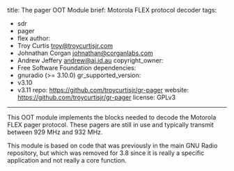 title: The pager OOT Module
brief: Motorola FLEX protocol decoder
tags:
  - sdr
  - pager
  - flex
author:
  - Troy Curtis <troy@troycurtisjr.com>
  - Johnathan Corgan <johnathan@corganlabs.com>
  - Andrew Jeffery <andrew@aj.id.au>
copyright_owner:
  - Free Software Foundation
dependencies:
  - gnuradio (>= 3.10.0)
gr_supported_version:
  - v3.10
  - v3.11
repo: https://github.com/troycurtisjr/gr-pager
website: https://github.com/troycurtisjr/gr-pager
license: GPLv3
---

This OOT module implements the blocks needed to decode the Motorola FLEX pager
protocol. These pagers are still in use and typically transmit between 929 MHz
and 932 MHz.

This module is based on code that was previously in the main GNU Radio
repository, but which was removed for 3.8 since it is really a specific
application and not really a core function.

